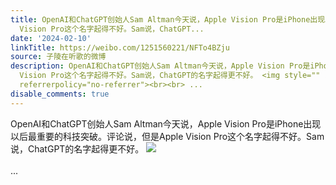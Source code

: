 ```yaml
---
title: OpenAI和ChatGPT创始人Sam Altman今天说，Apple Vision Pro是iPhone出现以后最重要的科技突破。评论说，但是Apple
  Vision Pro这个名字起得不好。Sam说，ChatGPT...
date: '2024-02-10'
linkTitle: https://weibo.com/1251560221/NFTo4BZju
source: 子陵在听歌的微博
description: OpenAI和ChatGPT创始人Sam Altman今天说，Apple Vision Pro是iPhone出现以后最重要的科技突破。评论说，但是Apple
  Vision Pro这个名字起得不好。Sam说，ChatGPT的名字起得更不好。 <img style="" src="https://tvax1.sinaimg.cn/large/4a994b1dgy1hmo96ola4bj23ow4dfu0o.jpg"
  referrerpolicy="no-referrer"><br><br> ...
disable_comments: true
---
```

OpenAI和ChatGPT创始人Sam Altman今天说，Apple Vision Pro是iPhone出现以后最重要的科技突破。评论说，但是Apple Vision Pro这个名字起得不好。Sam说，ChatGPT的名字起得更不好。 <img style="" src="https://tvax1.sinaimg.cn/large/4a994b1dgy1hmo96ola4bj23ow4dfu0o.jpg" referrerpolicy="no-referrer"><br><br> ...